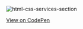 ![html-css-services-section](https://raw.githubusercontent.com/ahmedhosna95/html-css-services-section/master/html-css-services-section.png)

[View on CodePen](https://codepen.io/ahmedhosna95/full/KKpvNGY)
